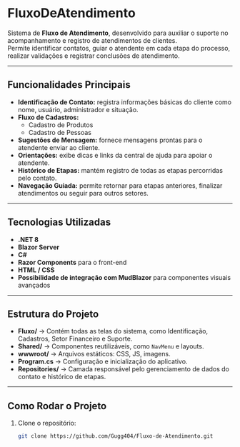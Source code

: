 # FluxoDeAtendimento

Sistema de **Fluxo de Atendimento**, desenvolvido para auxiliar o suporte no acompanhamento e registro de atendimentos de clientes.  
Permite identificar contatos, guiar o atendente em cada etapa do processo, realizar validações e registrar conclusões de atendimento.

---

## Funcionalidades Principais

- **Identificação de Contato:** registra informações básicas do cliente como nome, usuário, administrador e situação.
- **Fluxo de Cadastros:** 
  - Cadastro de Produtos
  - Cadastro de Pessoas
- **Sugestões de Mensagem:** fornece mensagens prontas para o atendente enviar ao cliente.
- **Orientações:** exibe dicas e links da central de ajuda para apoiar o atendente.
- **Histórico de Etapas:** mantém registro de todas as etapas percorridas pelo contato.
- **Navegação Guiada:** permite retornar para etapas anteriores, finalizar atendimentos ou seguir para outros setores.

---

## Tecnologias Utilizadas

- **.NET 8**  
- **Blazor Server**  
- **C#**  
- **Razor Components** para o front-end  
- **HTML / CSS**  
- **Possibilidade de integração com MudBlazor** para componentes visuais avançados  

---

## Estrutura do Projeto

- **Fluxo/** → Contém todas as telas do sistema, como Identificação, Cadastros, Setor Financeiro e Suporte.  
- **Shared/** → Componentes reutilizáveis, como `NavMenu` e layouts.  
- **wwwroot/** → Arquivos estáticos: CSS, JS, imagens.  
- **Program.cs** → Configuração e inicialização do aplicativo.  
- **Repositories/** → Camada responsável pelo gerenciamento de dados do contato e histórico de etapas.

---

## Como Rodar o Projeto

1. Clone o repositório:
   ```bash
   git clone https://github.com/Gugg404/Fluxo-de-Atendimento.git
